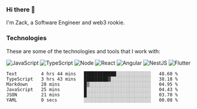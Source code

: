 ### Hi there 👋
I'm Zack, a Software Engineer and web3 rookie.

### Technologies
These are some of the technologies and tools that I work with:

![JavaScript](https://img.shields.io/badge/JavaScript-323330.svg?logo=javascript&logoColor=F7DF1E) 
![TypeScript](https://img.shields.io/badge/TypeScript-007ACC.svg?logo=typescript&logoColor=white) 
![Node](https://img.shields.io/badge/Node.js-43853D.svg?logo=node.js&logoColor=white)
![React](https://img.shields.io/badge/React-20232a.svg?logo=react&logoColor=61DAFB) 
![Angular](https://img.shields.io/badge/Angular-E23237.svg?logo=angularjs&logoColor=white)
![NestJS](https://img.shields.io/badge/NestJS-E0234E?logo=nestjs&logoColor=white)
![Flutter](https://img.shields.io/badge/Flutter-02569B.svg?logo=flutter&logoColor=white)

<!--START_SECTION:waka-->

```text
Text         4 hrs 44 mins   ████████████░░░░░░░░░░░░░   48.60 %
TypeScript   3 hrs 43 mins   █████████▓░░░░░░░░░░░░░░░   38.18 %
Markdown     28 mins         █▒░░░░░░░░░░░░░░░░░░░░░░░   04.95 %
JavaScript   25 mins         █░░░░░░░░░░░░░░░░░░░░░░░░   04.43 %
JSON         21 mins         █░░░░░░░░░░░░░░░░░░░░░░░░   03.70 %
YAML         0 secs          ░░░░░░░░░░░░░░░░░░░░░░░░░   00.08 %
```

<!--END_SECTION:waka-->
